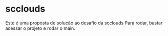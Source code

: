 # scclouds
Este é uma proposta de solucão ao desafio da scclouds
Para rodar, bastar acessar o projeto e rodar o main.
